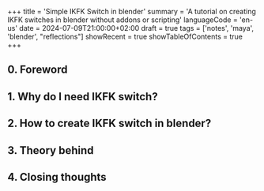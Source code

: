 +++
title = 'Simple IKFK Switch in blender'
summary = 'A tutorial on creating IKFK switches in blender without addons or scripting'
languageCode = 'en-us'
date = 2024-07-09T21:00:00+02:00
draft = true
tags = ['notes', 'maya', 'blender', "reflections"]
showRecent = true
showTableOfContents = true
+++
## 0. Foreword
## 1. Why do I need IKFK switch?
## 2. How to create IKFK switch in blender?
## 3. Theory behind
## 4. Closing thoughts